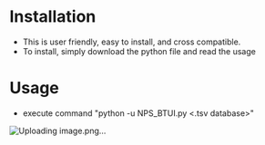 # Installation
- This is user friendly, easy to install, and cross compatible.
- To install, simply download the python file and read the usage

# Usage
- execute command "python -u NPS_BTUI.py <.tsv database>"

![Uploading image.png…]()
